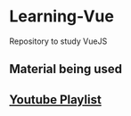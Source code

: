# Learning-Vue
Repository to study VueJS

## Material being used
## [Youtube Playlist](https://www.youtube.com/playlist?list=PL55RiY5tL51p-YU-Uw90qQH419BM4Iz07)
